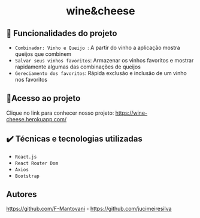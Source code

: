 <h1 align="center"> wine&cheese </h1>

## 🔨 Funcionalidades do projeto

- `Combinador: Vinho e Queijo `: A partir do vinho a aplicação mostra queijos que combinem
- `Salvar seus vinhos favoritos`: Armazenar os vinhos favoritos e mostrar rapidamente algumas das combinações de queijos
- `Gereciamento dos favoritos`: Rápida exclusão e inclusão de um vinho nos favoritos


## 📁Acesso ao projeto

Clique no link para conhecer nosso projeto: https://wine-cheese.herokuapp.com/

## ✔️ Técnicas e tecnologias utilizadas

- `React.js`
- `React Router Dom`
- `Axios`
- `Bootstrap`

## Autores

https://github.com/F-Mantovani - https://github.com/jucimeiresilva




